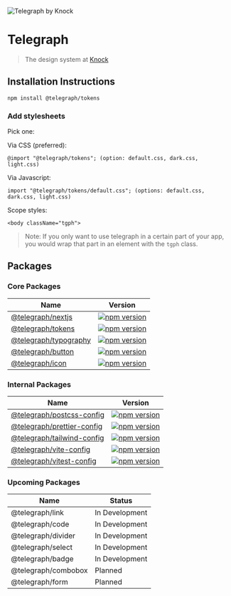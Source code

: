 ![Telegraph by Knock](https://github.com/knocklabs/telegraph/assets/29106675/9b5022e3-b02c-4582-ba57-3d6171e45e44)

# Telegraph
> The design system at [Knock](https://knock.app)

## Installation Instructions

```
npm install @telegraph/tokens
```

### Add stylesheets
Pick one:

Via CSS (preferred):
```
@import "@telegraph/tokens"; (option: default.css, dark.css, light.css)
```

Via Javascript:
```
import "@telegraph/tokens/default.css"; (options: default.css, dark.css, light.css)
```

Scope styles:
```
<body className="tgph">
```

> Note: If you only want to use telegraph in a certain part of your app, you would wrap that part in an element with the `tgph` class.

## Packages

### Core Packages

| Name | Version |
| ---- | ------- |
| [@telegraph/nextjs](https://github.com/knocklabs/telegraph/tree/main/packages/nextjs) | [![npm version](https://img.shields.io/npm/v/@telegraph/nextjs.svg)](https://www.npmjs.com/package/@telegraph/nextjs) |
| [@telegraph/tokens](https://github.com/knocklabs/telegraph/tree/main/packages/tokens) | [![npm version](https://img.shields.io/npm/v/@telegraph/tokens.svg)](https://www.npmjs.com/package/@telegraph/tokens) |
| [@telegraph/typography](https://github.com/knocklabs/telegraph/tree/main/packages/typography) | [![npm version](https://img.shields.io/npm/v/@telegraph/typography.svg)](https://www.npmjs.com/package/@telegraph/typography) |
| [@telegraph/button](https://github.com/knocklabs/telegraph/tree/main/packages/button) | [![npm version](https://img.shields.io/npm/v/@telegraph/typography.svg)](https://www.npmjs.com/package/@telegraph/button) |
| [@telegraph/icon](https://github.com/knocklabs/telegraph/tree/main/packages/icon) | [![npm version](https://img.shields.io/npm/v/@telegraph/typography.svg)](https://www.npmjs.com/package/@telegraph/icon) |

### Internal Packages

| Name | Version |
| ---- | ------- |
| [@telegraph/postcss-config](https://github.com/knocklabs/telegraph/tree/main/packages/postcss-config) | [![npm version](https://img.shields.io/npm/v/@telegraph/postcss-config.svg)](https://www.npmjs.com/package/@telegraph/postcss-config) |
| [@telegraph/prettier-config](https://github.com/knocklabs/telegraph/tree/main/packages/prettier-config) | [![npm version](https://img.shields.io/npm/v/@telegraph/prettier-config.svg)](https://www.npmjs.com/package/@telegraph/prettier-config) |
| [@telegraph/tailwind-config](https://github.com/knocklabs/telegraph/tree/main/packages/tailwind-config) | [![npm version](https://img.shields.io/npm/v/@telegraph/tailwind-config.svg)](https://www.npmjs.com/package/@telegraph/tailwind-config) |
| [@telegraph/vite-config](https://github.com/knocklabs/telegraph/tree/main/packages/vite-config) | [![npm version](https://img.shields.io/npm/v/@telegraph/vite-config.svg)](https://www.npmjs.com/package/@telegraph/vite-config) |
| [@telegraph/vitest-config](https://github.com/knocklabs/telegraph/tree/main/packages/vitest-config) | [![npm version](https://img.shields.io/npm/v/@telegraph/vitest-config.svg)](https://www.npmjs.com/package/@telegraph/vitest-config) |


### Upcoming Packages

| Name | Status |
| ---- | ------- |
| @telegraph/link | In Development |
| @telegraph/code | In Development |
| @telegraph/divider | In Development |
| @telegraph/select | In Development |
| @telegraph/badge | In Development |
| @telegraph/combobox | Planned |
| @telegraph/form | Planned |
